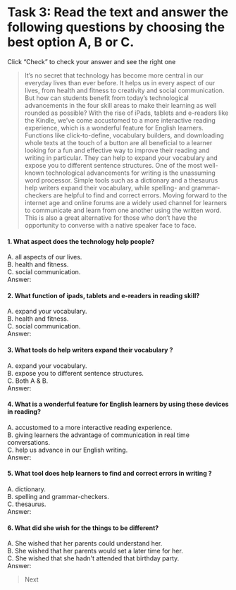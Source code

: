 # Task 3: Read the text and answer the following questions by choosing the best option A, B or C. 
Click “Check” to check your answer and see the right one


> It’s no secret that technology has become more central in our everyday lives than ever before. It helps us in every aspect of our lives, from health and fitness to creativity and social communication. But how can students benefit from today’s technological advancements in the four skill areas to make their learning as well rounded as possible? With the rise of iPads, tablets and e-readers like the Kindle, we’ve come accustomed to a more interactive reading experience, which is a wonderful feature for English learners. Functions like click-to-define, vocabulary builders, and downloading whole texts at the touch of a button are all beneficial to a learner looking for a fun and effective way to improve their reading and writing in particular. They can help to expand your vocabulary and expose you to different sentence structures. One of the most well-known technological advancements for writing is the unassuming word processor. Simple tools such as a dictionary and a thesaurus help writers expand their vocabulary, while spelling- and grammar-checkers are helpful to find and correct errors. Moving forward to the internet age and online forums are a widely used channel for learners to communicate and learn from one another using the written word. This is also a great alternative for those who don’t have the opportunity to converse with a native speaker face to face.


#### 1.  What aspect does the technology help people?
A. all aspects of our lives.  
B. health and fitness.  
C. social communication.  
Answer:

#### 2.  What function of ipads, tablets and e-readers in reading skill?
A.  expand your vocabulary.  
B.  health and fitness.  
C.  social communication.  
Answer:

#### 3.  What tools do help writers expand their vocabulary ?
A.  expand your vocabulary.  
B.  expose you to different sentence structures.  
C.  Both A & B.  
Answer:

#### 4. What is a wonderful feature for English learners by using these devices in reading?
A.  accustomed to a more interactive reading experience.  
B.  giving learners the advantage of communication in real time conversations.  
C.  help us advance in our English writing.  
Answer:

#### 5. What tool does help learners to find and correct errors in writing ?
A.  dictionary.  
B.  spelling and grammar-checkers.  
C.  thesaurus.  
Answer:

#### 6. What did she wish for the things to be different?
A. She wished that her parents could understand her.  
B. She wished that her parents would set a later time for her.  
C. She wished that she hadn't attended that birthday party.  
Answer:

> Next